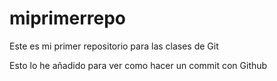 # miprimerrepo
Este es mi primer repositorio para las clases de Git

Esto lo he añadido para ver como hacer un commit con Github
